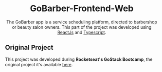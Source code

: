 <h1 align="center">GoBarber-Frontend-Web</h1>

<p align="center">The GoBarber app is a service scheduling platform, directed to barbershop or beauty salon owners. This part of the project
    was developed using <a href="https://reactjs.org/">ReactJs</a> and <a href="https://www.typescriptlang.org/">Typescript</a>.</p>

<h2>Original Project</h2>
<p>This project was developed during <b>Rocketseat's GoStack Bootcamp</b>, the original project it's available 
<a href="https://github.com/MatheusPires99/gobarber-2.0">here</a>.</p>
